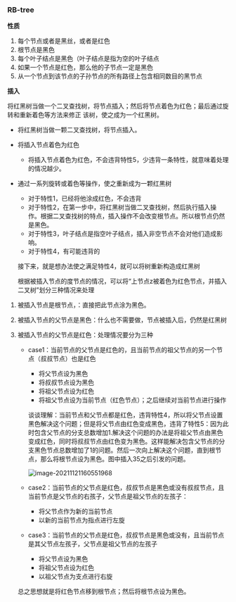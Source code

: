 ### RB-tree

**性质**

1. 每个节点或者是黑丝，或者是红色
2. 根节点是黑色
3. 每个叶子结点是黑色（叶子结点是指为空的叶子结点
4. 如果一个节点是红色，那么他的子节点一定是黑色
5. 从一个节点到该节点的子孙节点的所有路径上包含相同数目的黑节点

**插入**

将红黑树当做一个二叉查找树，将节点插入；然后将节点着色为红色；最后通过旋转和重新着色等方法来修正 该树，使之成为一个红黑树。

* 将红黑树当做一颗二叉查找树，将节点插入。

* 将插入节点着色为红色

  * 将插入节点着色为红色，不会违背特性5，少违背一条特性，就意味着处理的情况越少。

* 通过一系列旋转或着色等操作，使之重新成为一颗红黑树

  * 对于特性1，已经将他涂成红色，不会违背
  * 对于特性2，在第一步中，将红黑树当做二叉查找树，然后执行插入操作。根据二叉查找树的特点，插入操作不会改变根节点。所以根节点仍然是黑色。
  * 对于特性3，叶子结点是指空叶子结点，插入非空节点不会对他们造成影响。
  * 对于特性4，有可能违背的

  接下来，就是想办法使之满足特性4，就可以将树重新构造成红黑树

  根据被插入节点的度节点的情况，可以将“上节点z被着色为红色节点，并插入二叉树”划分三种情况来处理

1. 被插入节点是根节点，：直接把此节点涂为黑色。

2. 被插入节点的父节点是黑色：什么也不需要做，节点被插入后，仍然是红黑树

3. 被插入节点的父节点是红色：处理情况要分为三种

   * case1：当前节点的父节点是红色的，且当前节点的祖父节点的另一个节点（叔叔节点）也是红色

     * 将父节点设为黑色
     * 将叔叔节点设为黑色
     * 将祖父节点设为红色
     * 将祖父节点设为当前节点（红色节点）；之后继续对当前节点进行操作

     谈谈理解：当前节点和父节点都是红色，违背特性4，所以将父节点设置黑色解决这个问题；但是将父节点由红色变成黑色，违背了特性5：因为此时包含父节点的分支总数增加1.解决这个问题的办法是将祖父节点由黑色变成红色，同时将叔叔节点由红色变为黑色。这样能解决包含父节点的分支黑色节点总数增加了1的问题。然后一次向上解决这个问题，直到根节点，那么将根节点设为黑色。图中插入35之后引发的问题。

     ![image-20211121160551968](C:\Users\mzx\AppData\Roaming\Typora\typora-user-images\image-20211121160551968.png)

   * case2：当前节点的父节点是红色，叔叔节点是黑色或没有叔叔节点，且当前节点是父节点的右孩子，父节点是祖父节点的左孩子：

     * 将父节点作为新的当前节点
     * 以新的当前节点为指点进行左旋

   * case3：当前节点的父节点是红色，叔叔节点是黑色或没有，且当前节点是其父节点左孩子，父节点是祖父节点的左孩子

     * 将父节点设为黑色
     * 将祖父节点设为红色
     * 以祖父节点为支点进行右旋

   总之思想就是将红色节点移到根节点；然后将根节点设为黑色。
